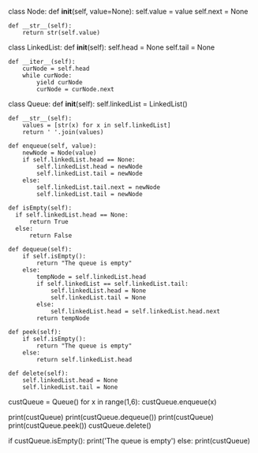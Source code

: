 class Node:
    def __init__(self, value=None):
        self.value = value
        self.next = None

    def __str__(self):
        return str(self.value)

class LinkedList:
    def __init__(self):
        self.head = None
        self.tail = None

    def __iter__(self):
        curNode = self.head
        while curNode:
            yield curNode
            curNode = curNode.next

class Queue:
    def __init__(self):
        self.linkedList = LinkedList()

    def __str__(self):
        values = [str(x) for x in self.linkedList]
        return ' '.join(values)

    def enqueue(self, value):
        newNode = Node(value)
        if self.linkedList.head == None:
            self.linkedList.head = newNode
            self.linkedList.tail = newNode
        else:
            self.linkedList.tail.next = newNode
            self.linkedList.tail = newNode

    def isEmpty(self):
      if self.linkedList.head == None:
          return True
      else:
          return False

    def dequeue(self):
        if self.isEmpty():
            return "The queue is empty"
        else:
            tempNode = self.linkedList.head
            if self.linkedList == self.linkedList.tail:
                self.linkedList.head = None
                self.linkedList.tail = None
            else:
                self.linkedList.head = self.linkedList.head.next
            return tempNode

    def peek(self):
        if self.isEmpty():
            return "The queue is empty"
        else:
            return self.linkedList.head

    def delete(self):
        self.linkedList.head = None 
        self.linkedList.tail = None 

custQueue = Queue()
for x in range(1,6):
    custQueue.enqueue(x)

print(custQueue)
print(custQueue.dequeue())
print(custQueue)
print(custQueue.peek())
custQueue.delete()

if custQueue.isEmpty():
    print('The queue is empty')
else:
    print(custQueue)
